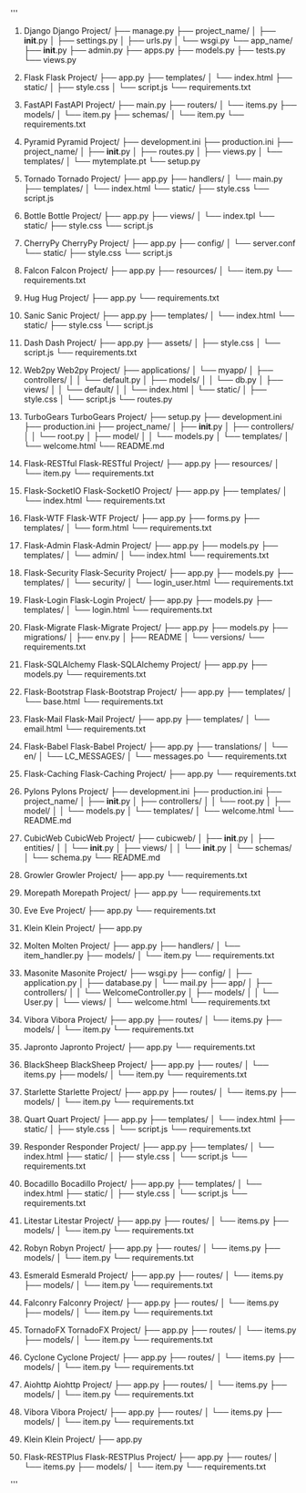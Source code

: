 '''

1. Django
Django Project/
├── manage.py
├── project_name/
│   ├── __init__.py
│   ├── settings.py
│   ├── urls.py
│   └── wsgi.py
└── app_name/
    ├── __init__.py
    ├── admin.py
    ├── apps.py
    ├── models.py
    ├── tests.py
    └── views.py

2. Flask
Flask Project/
├── app.py
├── templates/
│   └── index.html
├── static/
│   ├── style.css
│   └── script.js
└── requirements.txt

3. FastAPI
FastAPI Project/
├── main.py
├── routers/
│   └── items.py
├── models/
│   └── item.py
├── schemas/
│   └── item.py
└── requirements.txt

4. Pyramid
Pyramid Project/
├── development.ini
├── production.ini
├── project_name/
│   ├── __init__.py
│   ├── routes.py
│   ├── views.py
│   └── templates/
│       └── mytemplate.pt
└── setup.py

5. Tornado
Tornado Project/
├── app.py
├── handlers/
│   └── main.py
├── templates/
│   └── index.html
└── static/
    ├── style.css
    └── script.js

6. Bottle
Bottle Project/
├── app.py
├── views/
│   └── index.tpl
└── static/
    ├── style.css
    └── script.js

7. CherryPy
CherryPy Project/
├── app.py
├── config/
│   └── server.conf
└── static/
    ├── style.css
    └── script.js

8. Falcon
Falcon Project/
├── app.py
├── resources/
│   └── item.py
└── requirements.txt

9. Hug
Hug Project/
├── app.py
└── requirements.txt

10. Sanic
Sanic Project/
├── app.py
├── templates/
│   └── index.html
└── static/
    ├── style.css
    └── script.js

11. Dash
Dash Project/
├── app.py
├── assets/
│   ├── style.css
│   └── script.js
└── requirements.txt

12. Web2py
Web2py Project/
├── applications/
│   └── myapp/
│       ├── controllers/
│       │   └── default.py
│       ├── models/
│       │   └── db.py
│       ├── views/
│       │   └── default/
│       │       └── index.html
│       └── static/
│           ├── style.css
│           └── script.js
└── routes.py

13. TurboGears
TurboGears Project/
├── setup.py
├── development.ini
├── production.ini
├── project_name/
│   ├── __init__.py
│   ├── controllers/
│   │   └── root.py
│   ├── model/
│   │   └── models.py
│   └── templates/
│       └── welcome.html
└── README.md

14. Flask-RESTful
Flask-RESTful Project/
├── app.py
├── resources/
│   └── item.py
└── requirements.txt

15. Flask-SocketIO
Flask-SocketIO Project/
├── app.py
├── templates/
│   └── index.html
└── requirements.txt

16. Flask-WTF
Flask-WTF Project/
├── app.py
├── forms.py
├── templates/
│   └── form.html
└── requirements.txt

17. Flask-Admin
Flask-Admin Project/
├── app.py
├── models.py
├── templates/
│   └── admin/
│       └── index.html
└── requirements.txt

18. Flask-Security
Flask-Security Project/
├── app.py
├── models.py
├── templates/
│   └── security/
│       └── login_user.html
└── requirements.txt

19. Flask-Login
Flask-Login Project/
├── app.py
├── models.py
├── templates/
│   └── login.html
└── requirements.txt

20. Flask-Migrate
Flask-Migrate Project/
├── app.py
├── models.py
├── migrations/
│   ├── env.py
│   ├── README
│   └── versions/
└── requirements.txt

21. Flask-SQLAlchemy
Flask-SQLAlchemy Project/
├── app.py
├── models.py
└── requirements.txt

22. Flask-Bootstrap
Flask-Bootstrap Project/
├── app.py
├── templates/
│   └── base.html
└── requirements.txt

23. Flask-Mail
Flask-Mail Project/
├── app.py
├── templates/
│   └── email.html
└── requirements.txt

24. Flask-Babel
Flask-Babel Project/
├── app.py
├── translations/
│   └── en/
│       └── LC_MESSAGES/
│           └── messages.po
└── requirements.txt

25. Flask-Caching
Flask-Caching Project/
├── app.py
└── requirements.txt

26. Pylons
Pylons Project/
├── development.ini
├── production.ini
├── project_name/
│   ├── __init__.py
│   ├── controllers/
│   │   └── root.py
│   ├── model/
│   │   └── models.py
│   └── templates/
│       └── welcome.html
└── README.md

27. CubicWeb
CubicWeb Project/
├── cubicweb/
│   ├── __init__.py
│   ├── entities/
│   │   └── __init__.py
│   ├── views/
│   │   └── __init__.py
│   └── schemas/
│       └── schema.py
└── README.md

28. Growler
Growler Project/
├── app.py
└── requirements.txt

29. Morepath
Morepath Project/
├── app.py
└── requirements.txt

30. Eve
Eve Project/
├── app.py
└── requirements.txt

31. Klein
Klein Project/
├── app.py

32. Molten
Molten Project/
├── app.py
├── handlers/
│   └── item_handler.py
├── models/
│   └── item.py
└── requirements.txt

33. Masonite
Masonite Project/
├── wsgi.py
├── config/
│   ├── application.py
│   ├── database.py
│   └── mail.py
├── app/
│   ├── controllers/
│   │   └── WelcomeController.py
│   ├── models/
│   │   └── User.py
│   └── views/
│       └── welcome.html
└── requirements.txt

34. Vibora
Vibora Project/
├── app.py
├── routes/
│   └── items.py
├── models/
│   └── item.py
└── requirements.txt

35. Japronto
Japronto Project/
├── app.py
└── requirements.txt

36. BlackSheep
BlackSheep Project/
├── app.py
├── routes/
│   └── items.py
├── models/
│   └── item.py
└── requirements.txt

37. Starlette
Starlette Project/
├── app.py
├── routes/
│   └── items.py
├── models/
│   └── item.py
└── requirements.txt

38. Quart
Quart Project/
├── app.py
├── templates/
│   └── index.html
├── static/
│   ├── style.css
│   └── script.js
└── requirements.txt

39. Responder
Responder Project/
├── app.py
├── templates/
│   └── index.html
├── static/
│   ├── style.css
│   └── script.js
└── requirements.txt

40. Bocadillo
Bocadillo Project/
├── app.py
├── templates/
│   └── index.html
├── static/
│   ├── style.css
│   └── script.js
└── requirements.txt

41. Litestar
Litestar Project/
├── app.py
├── routes/
│   └── items.py
├── models/
│   └── item.py
└── requirements.txt

42. Robyn
Robyn Project/
├── app.py
├── routes/
│   └── items.py
├── models/
│   └── item.py
└── requirements.txt

43. Esmerald
Esmerald Project/
├── app.py
├── routes/
│   └── items.py
├── models/
│   └── item.py
└── requirements.txt

44. Falconry
Falconry Project/
├── app.py
├── routes/
│   └── items.py
├── models/
│   └── item.py
└── requirements.txt

45. TornadoFX
TornadoFX Project/
├── app.py
├── routes/
│   └── items.py
├── models/
│   └── item.py
└── requirements.txt

46. Cyclone
Cyclone Project/
├── app.py
├── routes/
│   └── items.py
├── models/
│   └── item.py
└── requirements.txt

47. Aiohttp
Aiohttp Project/
├── app.py
├── routes/
│   └── items.py
├── models/
│   └── item.py
└── requirements.txt

48. Vibora
Vibora Project/
├── app.py
├── routes/
│   └── items.py
├── models/
│   └── item.py
└── requirements.txt

49. Klein
Klein Project/
├── app.py

50. Flask-RESTPlus
Flask-RESTPlus Project/
├── app.py
├── routes/
│   └── items.py
├── models/
│   └── item.py
└── requirements.txt

'''
